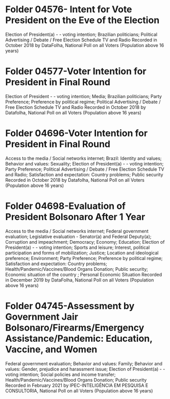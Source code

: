 # Folder 04576- Intent for Vote President on the Eve of the Election 
Election of President(a) - - voting intention; Brazilian politicians; Political Advertising / Debate / Free Election Schedule TV and Radio
Recorded in October 2018 by DataFolha, National Poll on all Voters (Population above 16 years)

# Folder 04577-Voter Intention for President in Final Round 
Election of President - - voting intention; Media; Brazilian politicians; Party Preference; Preference by political 
regime; Political Advertising / Debate / Free Election Schedule TV and Radio
Recorded in October 2018 by Datafolha, National Poll on all Voters (Population above 16 years)

# Folder 04696-Voter Intention for President in Final Round 
Access to the media / Social networks internet; Brazil: Identity and values; Behavior
and values: Sexuality; Election of President(a) - - voting intention; Party Preference; 
Political Advertising / Debate / Free Election Schedule TV and Radio; Satisfaction and expectation: 
Country problems; Public security
Recorded in October 2018 by Datafolha, National Poll on all Voters (Population above 16 years)

# Folder 04698-Evaluation of President Bolsonaro After 1 Year 
Access to the media / Social networks internet; Federal government evaluation; 
Legislative evaluation - Senator(a) and Federal Deputy(a); Corruption and impeachment; 
Democracy; Economy; Education; Election of President(a) - - voting intention; Sports and leisure; 
Interest, political participation and forms of mobilization; Justice; Location and ideological 
preference; Environment; Party Preference; Preference by political regime; 
Satisfaction and expectation: Country problems; Health/Pandemic/Vaccines/Blood Organs Donation; 
Public security; Economic situation of the country ; Personal Economic Situation
Recorded in December 2019 by DataFolha, National Poll on all Voters (Population above 16 years)



# Folder 04745-Assessment by Government Jair Bolsonaro/Firearms/Emergency Assistance/Pandemic: Education, Vaccine, and Women
Federal government evaluation; Behavior and values: Family; Behavior and values: Gender, prejudice and harassment issue; 
Election of President(a) - - voting intention; Social policies and income transfer; 
Health/Pandemic/Vaccines/Blood Organs Donation; Public security
Recorded in February 2021 by IPEC-INTELIGÊNCIA EM PESQUISA E CONSULTORIA, National Poll on all Voters (Population above 16 years)
